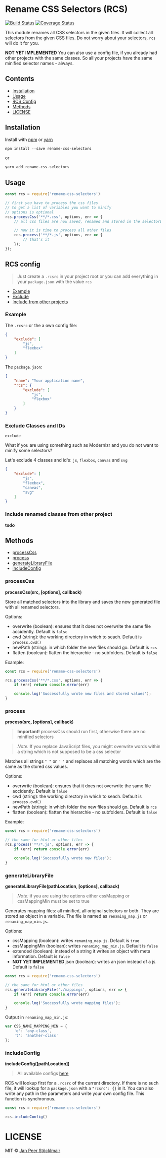 # Rename CSS Selectors (RCS)

[![Build Status](https://travis-ci.org/JPeer264/rename-css-selectors.svg?branch=master)](https://travis-ci.org/JPeer264/rename-css-selectors)
[![Coverage Status](https://coveralls.io/repos/github/JPeer264/rename-css-selectors/badge.svg)](https://coveralls.io/github/JPeer264/rename-css-selectors)

This module renames all CSS selectors in the given files. It will collect all selectors from the given CSS files. Do not worry about your selectors, `rcs` will do it for you.

**NOT YET IMPLEMENTED** You can also use a config file, if you already had other projects with the same classes. So all your projects have the same minified selector names - always.

## Contents

- [Installation](#installation)
- [Usage](#usage)
- [RCS Config](#rcs-config)
- [Methods](#methods)
- [LICENSE](#license)

## Installation

Install with [npm](https://docs.npmjs.com/cli/install) or [yarn](https://yarnpkg.com/en/docs/install)

```js
npm install --save rename-css-selectors
```
or
```js
yarn add rename-css-selectors
```

## Usage

```js
const rcs = require('rename-css-selectors')

// first you have to process the css files
// to get a list of variables you want to minify
// options is optional
rcs.processCss('**/*.css', options, err => {
    // all css files are now saved, renamed and stored in the selectorLibrary

    // now it is time to process all other files
    rcs.process('**/*.js', options, err => {
        // that's it
    });
});
```

## RCS config

> Just create a `.rcsrc` in your project root or you can add everything in your `package.json` with the value `rcs`

- [Example](#example)
- [Exclude](#exclude-classes-and-ids)
- [Include from other projects](#include-renamed-classes-from-other-project)

### Example

The `.rcsrc` or the a own config file:

```json
{
    "exclude": [
        "js",
        "flexbox"
    ]
}
```

The `package.json`:

```json
{
    "name": "Your application name",
    "rcs": {
        "exclude": [
            "js",
            "flexbox"
        ]
    }
}
```

### Exclude Classes and IDs

`exclude`

What if you are using something such as Modernizr and you do not want to minify some selectors?

Let's exclude 4 classes and id's: `js`, `flexbox`, `canvas` and `svg`

```json
{
    "exclude": [
        "js",
        "flexbox",
        "canvas",
        "svg"
    ]
}
```

### Include renamed classes from other project

**todo**

## Methods

- [processCss](#processcss)
- [process](#process)
- [generateLibraryFile](#generatelibraryfile)
- [includeConfig](#includeconfig)

### processCss

**processCss(src, [options], callback)**

Store all matched selectors into the library and saves the new generated file with all renamed selectors.

Options:

- overwrite (boolean): ensures that it does not overwrite the same file accidently. Default is `false`
- cwd (string): the working directory in which to seach. Default is `process.cwd()`
- newPath (string): in which folder the new files should go. Default is `rcs`
- flatten (boolean): flatten the hierarchie - no subfolders. Default is `false`

Example:

```js
const rcs = require('rename-css-selectors')

rcs.processCss('**/*.css', options, err => {
    if (err) return console.error(err)

    console.log('Successfully wrote new files and stored values');
}
```

### process

**process(src, [options], callback)**

> **Important!** processCss should run first, otherwise there are no minified selectors

> *Note:* If you replace JavaScript files, you might overwrite words within a string which is not supposed to be a css selector

Matches all strings `" "` or `' '` and replaces all matching words which are the same as the stored css values.

Options:

- overwrite (boolean): ensures that it does not overwrite the same file accidently. Default is `false`
- cwd (string): the working directory in which to seach. Default is `process.cwd()`
- newPath (string): in which folder the new files should go. Default is `rcs`
- flatten (boolean): flatten the hierarchie - no subfolders. Default is `false`

Example:

```js
const rcs = require('rename-css-selectors')

// the same for html or other files
rcs.process('**/*.js', options, err => {
    if (err) return console.error(err)

    console.log('Successfully wrote new files');
}
```

### generateLibraryFile

**generateLibraryFile(pathLocation, [options], callback)**

> *Note:* if you are using the options either cssMapping or cssMappingMin must be set to true

Generates mapping files: all minified, all original selectors or both. They are stored as object in a variable. The file is named as `renaming_map.js` or `renaming_map_min.js`.

Options:

- cssMapping (boolean): writes `renaming_map.js`. Default is `true`
- cssMappingMin (boolean): writes `renaming_map_min.js`. Default is `false`
- extended (boolean): instead of a string it writes an object with meta information. Default is `false`
- **NOT YET IMPLEMENTED** json (boolean): writes an json instead of a js. Default is `false`

```js
const rcs = require('rename-css-selectors')

// the same for html or other files
rcs.generateLibraryFile('./mappings', options, err => {
    if (err) return console.error(err)

    console.log('Successfully wrote mapping files');
}
```

Output in `renaming_map_min.js`:

```js
var CSS_NAME_MAPPING_MIN = {
    'e': 'any-class',
    't': 'another-class'
};
```

### includeConfig

**includeConfig([pathLocation])**

> All available configs [here](#rcs-config)

RCS will lookup first for a `.rcsrc` of the current directory. If there is no such file, it will lookup for a `package.json` with a `"rcsrc": {}` in it. You can also write any path in the parameters and write your own config file. This function is synchronous.

```js
const rcs = require('rename-css-selectors')

rcs.includeConfig()
```

# LICENSE

MIT © [Jan Peer Stöcklmair](https://www.jpeer.at)